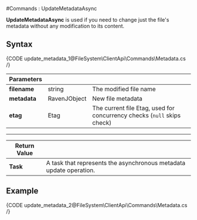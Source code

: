 #Commands : UpdateMetadataAsync

**UpdateMetadataAsync** is used if you need to change just the file's metadata without any modification to its content.

## Syntax

{CODE update_metadata_1@FileSystem\ClientApi\Commands\Metadata.cs /}

| Parameters | | |
| ------------- | ------------- | ----- |
| **filename** | string | The modified file name |
| **metadata** | RavenJObject | New file metadata |
| **etag** | Etag | The current file Etag, used for concurrency checks (`null` skips check) |

<hr />

| Return Value | |
| ------------- | ------------- |
| **Task** | A task that represents the asynchronous metadata update operation. |

## Example

{CODE update_metadata_2@FileSystem\ClientApi\Commands\Metadata.cs /}